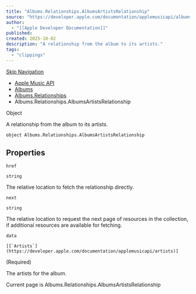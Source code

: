 ```yaml
---
title: "Albums.Relationships.AlbumsArtistsRelationship"
source: "https://developer.apple.com/documentation/applemusicapi/albums/relationships-data.dictionary/albumsartistsrelationship"
author:
  - "[[Apple Developer Documentation]]"
published:
created: 2025-10-02
description: "A relationship from the album to its artists."
tags:
  - "clippings"
---
```

[Skip Navigation](https://developer.apple.com/documentation/applemusicapi/albums/relationships-data.dictionary/#app-main)

- [Apple Music API](https://developer.apple.com/documentation/applemusicapi)
- [Albums](https://developer.apple.com/documentation/applemusicapi/albums)
- [Albums.Relationships](https://developer.apple.com/documentation/applemusicapi/albums/relationships-data.dictionary)
- Albums.Relationships.AlbumsArtistsRelationship

Object

A relationship from the album to its artists.

```
object Albums.Relationships.AlbumsArtistsRelationship
```

## Properties

`href`

`string`

The relative location to fetch the relationship directly.

`next`

`string`

The relative location to request the next page of resources in the collection, if additional resources are available for fetching.

`data`

``[[`Artists`](https://developer.apple.com/documentation/applemusicapi/artists)]``

(Required)

The artists for the album.

Current page is Albums.Relationships.AlbumsArtistsRelationship